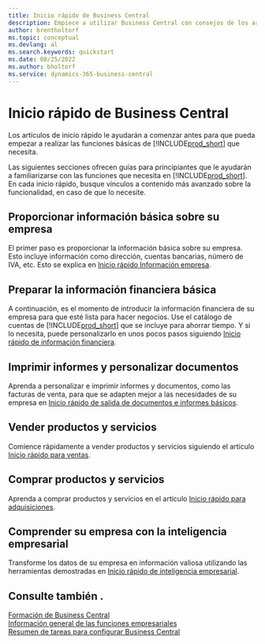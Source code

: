 ```yaml
---
title: Inicio rápido de Business Central
description: Empiece a utilizar Business Central con consejos de los artículos de inicio rápido y consejos que le ayudarán a rellenar los primeros campos críticos.
author: brentholtorf
ms.topic: conceptual
ms.devlang: al
ms.search.keywords: quickstart
ms.date: 08/25/2022
ms.author: bholtorf
ms.service: dynamics-365-business-central
---
```


# <a name="business-central-quick-starts"></a>Inicio rápido de Business Central

Los artículos de inicio rápido le ayudarán a comenzar antes para que pueda empezar a realizar las funciones básicas de [!INCLUDE[prod_short](includes/prod_short.md)] que necesita.

Las siguientes secciones ofrecen guías para principiantes que le ayudarán a familiarizarse con las funciones que necesita en [!INCLUDE[prod_short](includes/prod_short.md)]. En cada inicio rápido, busque vínculos a contenido más avanzado sobre la funcionalidad, en caso de que lo necesite.

## <a name="provide-basic-information-about-your-company"></a>Proporcionar información básica sobre su empresa

El primer paso es proporcionar la información básica sobre su empresa. Esto incluye información como dirección, cuentas bancarias, número de IVA, etc. Esto se explica en [Inicio rápido Información empresa](quick-start-company-information.md).

## <a name="prepare-basic-financial-information"></a>Preparar la información financiera básica

A continuación, es el momento de introducir la información financiera de su empresa para que esté lista para hacer negocios. Use el catálogo de cuentas de [!INCLUDE[prod_short](includes/prod_short.md)] que se incluye para ahorrar tiempo. Y si lo necesita, puede personalizarlo en unos pocos pasos siguiendo [Inicio rápido de información financiera](quick-start-financial-information.md).

<!--
## <a name="financial-basics"></a>Financial Basics

Financial Information  
(chart of accounts, but explained for non-accountants)
-->

## <a name="print-reports-and-customize-documents"></a>Imprimir informes y personalizar documentos

Aprenda a personalizar e imprimir informes y documentos, como las facturas de venta, para que se adapten mejor a las necesidades de su empresa en [Inicio rápido de salida de documentos e informes básicos](quick-start-reports-and-documents.md).

<!-- Reports and Documents  
(final reports, but also documents - how do I style invoices to work better for me?)
-->

## <a name="sell-products-and-services"></a>Vender productos y servicios

Comience rápidamente a vender productos y servicios siguiendo el artículo [Inicio rápido para ventas](quick-start-sell-products-and-services.md).

<!--
(customer, items, things on stock or not, orders versus invoices, get paid on time, etc.)
-->

## <a name="buy-products-and-services"></a>Comprar productos y servicios

Aprenda a comprar productos y servicios en el artículo [Inicio rápido para adquisiciones](quick-start-procurement.md).  

<!--
(buy stuff, register in inventory, pay vendor)
-->

## <a name="understand-your-company-with-business-intelligence"></a>Comprender su empresa con la inteligencia empresarial

Transforme los datos de su empresa en información valiosa utilizando las herramientas demostradas en [Inicio rápido de inteligencia empresarial](quick-start-business-intelligence.md).

<!--
Business Intelligence  
(reports)
-->

## <a name="see-also"></a>Consulte también .

[Formación de Business Central](/training/dynamics365/business-central?WT.mc_id=dyn365bc_landingpage-docs)  
[Información general de las funciones empresariales](across-business-functionality.md)  
[Resumen de tareas para configurar Business Central](setup.md)  
